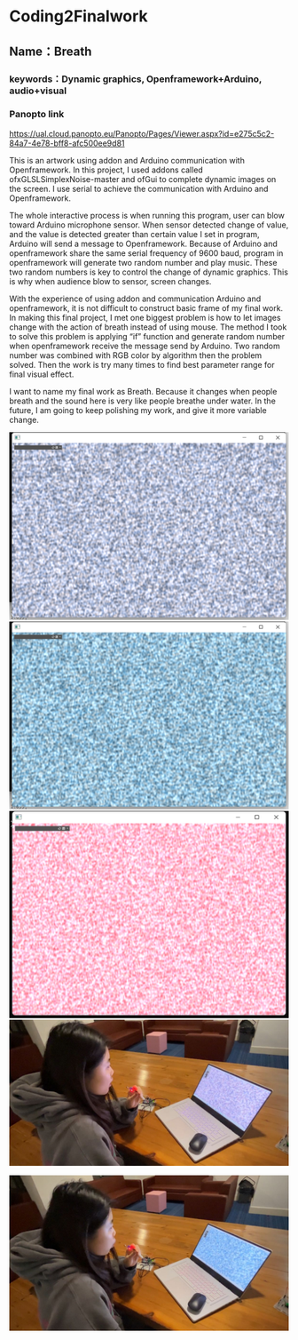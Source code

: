 # Coding2Finalwork

## Name：Breath

### keywords：Dynamic graphics, Openframework+Arduino, audio+visual

### Panopto link
https://ual.cloud.panopto.eu/Panopto/Pages/Viewer.aspx?id=e275c5c2-84a7-4e78-bff8-afc500ee9d81

This is an artwork using addon and Arduino communication with Openframework. In this project, I used addons called ofxGLSLSimplexNoise-master and ofGui to complete dynamic images on the screen. I use serial to achieve the communication with Arduino and Openframework.

The whole interactive process is when running this program, user can blow toward Arduino microphone sensor. When sensor detected change of value, and the value is detected greater than certain value I set in program, Arduino will send a message to Openframework. Because of Arduino and openframework share the same serial frequency of 9600 baud, program in openframework will generate two random number and play music. These two random numbers is key to control the change of dynamic graphics. This is why when audience blow to sensor, screen changes.

With the experience of using addon and communication Arduino and openframework, it is not difficult to construct basic frame of my final work. In making this final project, I met one biggest problem is how to let images change with the action of breath instead of using mouse. The method I took to solve this problem is applying “if” function and generate random number when openframework receive the message send by Arduino. Two random number was combined with RGB color by algorithm then the problem solved. Then the work is try many times to find best parameter range for final visual effect.

I want to name my final work as Breath. Because it changes when people breath and the sound here is very like people breathe under water. In the future, I am going to keep polishing my work, and give it more variable change.



![image](https://github.com/ZIqinGX/Coding2Finalwork/blob/main/image2%20(2).png)
![image](https://github.com/ZIqinGX/Coding2Finalwork/blob/main/image2%20(1).png)
![IMAGE](https://github.com/ZIqinGX/Coding2Finalwork/blob/main/image4.png)
![图片名称](https://github.com/ZIqinGX/Coding2Finalwork/blob/main/Testor%EF%BC%881%EF%BC%89.jpg)

![图片名称](https://github.com/ZIqinGX/Coding2Finalwork/blob/main/Testor%EF%BC%883%EF%BC%89.jpg) 
